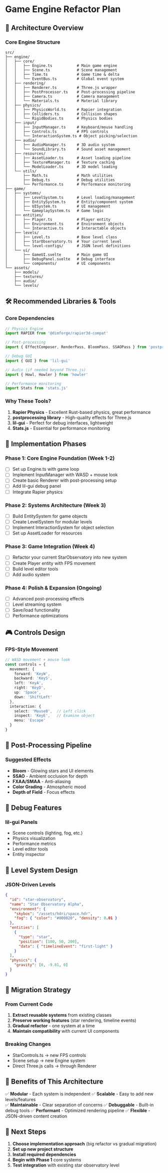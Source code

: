# Game Engine Refactor Plan

## 🎯 Architecture Overview

### Core Engine Structure
```
src/
├── engine/
│   ├── core/
│   │   ├── Engine.ts           # Main game engine
│   │   ├── Scene.ts            # Scene management
│   │   ├── Time.ts             # Game time & delta
│   │   └── EventBus.ts         # Global event system
│   ├── rendering/
│   │   ├── Renderer.ts         # Three.js wrapper
│   │   ├── PostProcessor.ts    # Post-processing pipeline
│   │   ├── Camera.ts           # Camera management
│   │   └── Materials.ts        # Material library
│   ├── physics/
│   │   ├── PhysicsWorld.ts     # Rapier integration
│   │   ├── Colliders.ts        # Collision shapes
│   │   └── RigidBodies.ts      # Physics bodies
│   ├── input/
│   │   ├── InputManager.ts     # Keyboard/mouse handling
│   │   ├── Controls.ts         # FPS controls
│   │   └── InteractionSystem.ts # Object picking/selection
│   ├── audio/
│   │   ├── AudioManager.ts     # 3D audio system
│   │   └── SoundLibrary.ts     # Sound asset management
│   ├── resources/
│   │   ├── AssetLoader.ts      # Asset loading pipeline
│   │   ├── TextureManager.ts   # Texture caching
│   │   └── ModelLoader.ts      # 3D model loading
│   └── utils/
│       ├── Math.ts             # Math utilities
│       ├── Debug.ts            # Debug utilities
│       └── Performance.ts      # Performance monitoring
├── game/
│   ├── systems/
│   │   ├── LevelSystem.ts      # Level loading/management
│   │   ├── EntitySystem.ts     # Entity/component system
│   │   ├── UISystem.ts         # UI management
│   │   └── GameplaySystem.ts   # Game logic
│   ├── entities/
│   │   ├── Player.ts           # Player entity
│   │   ├── Environment.ts      # Environment objects
│   │   └── Interactive.ts      # Interactable objects
│   ├── levels/
│   │   ├── Level.ts            # Base level class
│   │   ├── StarObservatory.ts  # Your current level
│   │   └── level-configs/      # JSON level definitions
│   └── ui/
│       ├── GameUI.svelte       # Main game UI
│       ├── DebugPanel.svelte   # Debug interface
│       └── components/         # UI components
└── assets/
    ├── models/
    ├── textures/
    ├── audio/
    └── levels/
```

## 🛠 Recommended Libraries & Tools

### Core Dependencies
```typescript
// Physics Engine
import RAPIER from '@dimforge/rapier3d-compat'

// Post-processing
import { EffectComposer, RenderPass, BloomPass, SSAOPass } from 'postprocessing'

// Debug GUI
import { GUI } from 'lil-gui'

// Audio (if needed beyond Three.js)
import { Howl, Howler } from 'howler'

// Performance monitoring
import Stats from 'stats.js'
```

### Why These Tools?

1. **Rapier Physics** - Excellent Rust-based physics, great performance
2. **postprocessing library** - High-quality effects for Three.js
3. **lil-gui** - Perfect for debug interfaces, lightweight
4. **Stats.js** - Essential for performance monitoring

## 🚀 Implementation Phases

### Phase 1: Core Engine Foundation (Week 1-2)
- [ ] Set up Engine.ts with game loop
- [ ] Implement InputManager with WASD + mouse look
- [ ] Create basic Renderer with post-processing setup
- [ ] Add lil-gui debug panel
- [ ] Integrate Rapier physics

### Phase 2: Systems Architecture (Week 3)
- [ ] Build EntitySystem for game objects
- [ ] Create LevelSystem for modular levels
- [ ] Implement InteractionSystem for object selection
- [ ] Set up AssetLoader for resources

### Phase 3: Game Integration (Week 4)
- [ ] Refactor your current StarObservatory into new system
- [ ] Create Player entity with FPS movement
- [ ] Build level editor tools
- [ ] Add audio system

### Phase 4: Polish & Expansion (Ongoing)
- [ ] Advanced post-processing effects
- [ ] Level streaming system
- [ ] Save/load functionality
- [ ] Performance optimizations

## 🎮 Controls Design

### FPS-Style Movement
```typescript
// WASD movement + mouse look
const controls = {
  movement: {
    forward: 'KeyW',
    backward: 'KeyS', 
    left: 'KeyA',
    right: 'KeyD',
    up: 'Space',
    down: 'ShiftLeft'
  },
  interaction: {
    select: 'Mouse0',  // Left click
    inspect: 'KeyE',   // Examine object
    menu: 'Escape'
  }
}
```

## 🎨 Post-Processing Pipeline

### Suggested Effects
- **Bloom** - Glowing stars and UI elements
- **SSAO** - Ambient occlusion for depth
- **FXAA/SMAA** - Anti-aliasing
- **Color Grading** - Atmospheric mood
- **Depth of Field** - Focus effects

## 🔧 Debug Features

### lil-gui Panels
- Scene controls (lighting, fog, etc.)
- Physics visualization
- Performance metrics
- Level editor tools
- Entity inspector

## 📁 Level System Design

### JSON-Driven Levels
```json
{
  "id": "star-observatory",
  "name": "Star Observatory Alpha",
  "environment": {
    "skybox": "/assets/hdri/space.hdr",
    "fog": { "color": "#000020", "density": 0.01 }
  },
  "entities": [
    {
      "type": "star",
      "position": [100, 50, 200],
      "data": { "timelineEvent": "first-light" }
    }
  ],
  "physics": {
    "gravity": [0, -9.81, 0]
  }
}
```

## 🚦 Migration Strategy

### From Current Code
1. **Extract reusable systems** from existing classes
2. **Preserve working features** (star rendering, timeline events)
3. **Gradual refactor** - one system at a time
4. **Maintain compatibility** with current UI components

### Breaking Changes
- StarControls.ts → new FPS controls
- Scene setup → new Engine system
- Direct Three.js calls → through Renderer

## 🎯 Benefits of This Architecture

✅ **Modular** - Each system is independent
✅ **Scalable** - Easy to add new levels/features  
✅ **Maintainable** - Clear separation of concerns
✅ **Debuggable** - Built-in debug tools
✅ **Performant** - Optimized rendering pipeline
✅ **Flexible** - JSON-driven content creation

## 🔄 Next Steps

1. **Choose implementation approach** (big refactor vs gradual migration)
2. **Set up new project structure** 
3. **Install required dependencies**
4. **Begin with Phase 1** core systems
5. **Test integration** with existing star observatory level